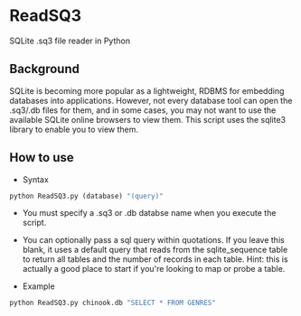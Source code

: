 # ReadSQ3

SQLite .sq3 file reader in Python

## Background

SQLite is becoming more popular as a lightweight, RDBMS for embedding databases into applications. However, not every database tool can open the .sq3/.db files for them, and in some cases, you may not want to use the available SQLite online browsers to view them. This script uses the sqlite3 library to enable you to view them.

## How to use

*  Syntax

  ```python
  python ReadSQ3.py (database) "(query)"
  ```
  
*  You must specify a .sq3 or .db databse name when you execute the script. 

*  You can optionally pass a sql query within quotations. If you leave this blank, it uses a default query that reads from the sqlite_sequence table to return all tables and the number of records in each table. Hint: this is actually a good place to start if you're looking to map or probe a table. 

*  Example

  ```python
  python ReadSQ3.py chinook.db "SELECT * FROM GENRES"
  ```


